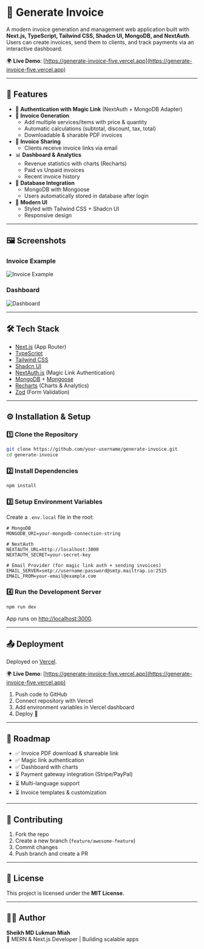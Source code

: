# 🧾 Generate Invoice

A modern invoice generation and management web application built with **Next.js, TypeScript, Tailwind CSS, Shadcn UI, MongoDB, and NextAuth**.  
Users can create invoices, send them to clients, and track payments via an interactive dashboard.

🌍 **Live Demo**: [https://generate-invoice-five.vercel.app](https://generate-invoice-five.vercel.app)

---

## 🚀 Features

- 🔐 **Authentication with Magic Link** (NextAuth + MongoDB Adapter)
- 📝 **Invoice Generation**
  - Add multiple services/items with price & quantity
  - Automatic calculations (subtotal, discount, tax, total)
  - Downloadable & sharable PDF invoices
- 📧 **Invoice Sharing**
  - Clients receive invoice links via email
- 📊 **Dashboard & Analytics**
  - Revenue statistics with charts (Recharts)
  - Paid vs Unpaid invoices
  - Recent invoice history
- 💾 **Database Integration**
  - MongoDB with Mongoose
  - Users automatically stored in database after login
- 🎨 **Modern UI**
  - Styled with Tailwind CSS + Shadcn UI
  - Responsive design

---

## 🖼️ Screenshots

### Invoice Example
![Invoice Example](https://i.ibb.co/4nz1Ry8k/invoice-generate-invoice.png)

### Dashboard
![Dashboard](https://i.ibb.co/XfTp766j/dashboard-invoice-generate.png)

---

## 🛠️ Tech Stack

- [Next.js](https://nextjs.org/) (App Router)
- [TypeScript](https://www.typescriptlang.org/)
- [Tailwind CSS](https://tailwindcss.com/)
- [Shadcn UI](https://ui.shadcn.com/)
- [NextAuth.js](https://next-auth.js.org/) (Magic Link Authentication)
- [MongoDB](https://www.mongodb.com/) + [Mongoose](https://mongoosejs.com/)
- [Recharts](https://recharts.org/) (Charts & Analytics)
- [Zod](https://zod.dev/) (Form Validation)

---

## ⚙️ Installation & Setup

### 1️⃣ Clone the Repository
```bash
git clone https://github.com/your-username/generate-invoice.git
cd generate-invoice
```

### 2️⃣ Install Dependencies
```bash
npm install
```

### 3️⃣ Setup Environment Variables
Create a `.env.local` file in the root:

```env
# MongoDB
MONGODB_URI=your-mongodb-connection-string

# NextAuth
NEXTAUTH_URL=http://localhost:3000
NEXTAUTH_SECRET=your-secret-key

# Email Provider (for magic link auth + sending invoices)
EMAIL_SERVER=smtp://username:password@smtp.mailtrap.io:2525
EMAIL_FROM=your-email@example.com
```

### 4️⃣ Run the Development Server
```bash
npm run dev
```
App runs on [http://localhost:3000](http://localhost:3000).

---

## 📤 Deployment

Deployed on [Vercel](https://vercel.com/).

🌍 **Live Demo**: [https://generate-invoice-five.vercel.app](https://generate-invoice-five.vercel.app)

1. Push code to GitHub
2. Connect repository with Vercel
3. Add environment variables in Vercel dashboard
4. Deploy 🚀

---

## 📌 Roadmap

- ✅ Invoice PDF download & shareable link
- ✅ Magic link authentication
- ✅ Dashboard with charts
- ⏳ Payment gateway integration (Stripe/PayPal)
- ⏳ Multi-language support
- ⏳ Invoice templates & customization

---

## 🤝 Contributing

1. Fork the repo  
2. Create a new branch (`feature/awesome-feature`)  
3. Commit changes  
4. Push branch and create a PR  

---

## 📜 License

This project is licensed under the **MIT License**.

---

## 👨‍💻 Author

**Sheikh MD Lukman Miah**  
🚀 MERN & Next.js Developer | Building scalable apps  
